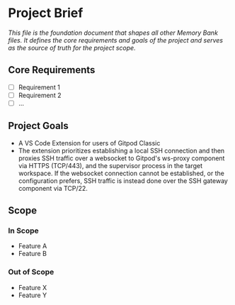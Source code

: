 # Project Brief

*This file is the foundation document that shapes all other Memory Bank files. It defines the core requirements and goals of the project and serves as the source of truth for the project scope.*

## Core Requirements

- [ ] Requirement 1
- [ ] Requirement 2
- [ ] ...

## Project Goals

- A VS Code Extension for users of Gitpod Classic
- The extension prioritizes establishing a local SSH connection and then proxies SSH traffic over a websocket to Gitpod's ws-proxy component via HTTPS (TCP/443), and the supervisor process in the target workspace. If the websocket connection cannot be established, or the configuration prefers, SSH traffic is instead done over the SSH gateway component via TCP/22.

## Scope

### In Scope

- Feature A
- Feature B

### Out of Scope

- Feature X
- Feature Y
